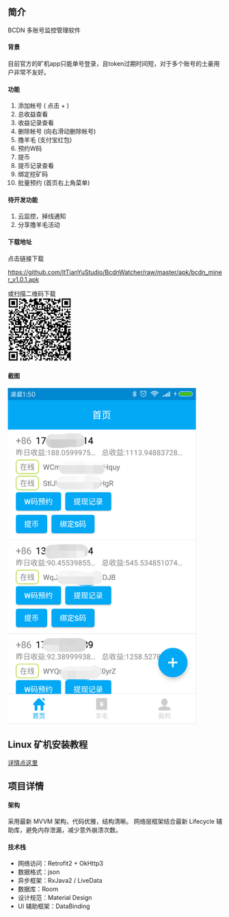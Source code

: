 ## 简介 ##
BCDN 多账号监控管理软件

#### 背景 ####
目前官方的旷机app只能单号登录，且token过期时间短，对于多个账号的土豪用户非常不友好。


#### 功能 ####

1. 添加帐号 ( 点击 + )
2. 总收益查看 
3. 收益记录查看 
4. 删除帐号 (向右滑动删除帐号)
5. 撸羊毛 (支付宝红包)
6. 预约W码
7. 提币
8. 提币记录查看
9. 绑定挖矿码
10. 批量预约 (首页右上角菜单)

#### 待开发功能 ####
1. 云监控，掉线通知
2. 分享撸羊毛活动


#### 下载地址 ####

点击链接下载

https://github.com/ItTianYuStudio/BcdnWatcher/raw/master/apk/bcdn_miner_v1.0.1.apk

或扫描二维码下载<br/>
![](./apk/bcdn_miner_v1.0.1.png)


#### 截图 ####

![](./screenshot/index.png)


## Linux 矿机安装教程 ##

[详情点这里](./minerInstall/README.md)


## 项目详情 ##

#### 架构 ####

采用最新 MVVM 架构，代码优雅，结构清晰。
网络层框架结合最新 Lifecycle 辅助库，避免内存泄漏，减少意外崩溃次数。


#### 技术栈 ####

* 网络访问：Retrofit2 + OkHttp3
* 数据格式：json
* 异步框架：RxJava2 / LiveData
* 数据库：Room
* 设计规范：Material Design
* UI 辅助框架：DataBinding

